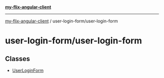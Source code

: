 [**my-flix-angular-client**](/README.md)

***

[my-flix-angular-client](../../modules.md) / user-login-form/user-login-form

# user-login-form/user-login-form

## Classes

- [UserLoginForm](classes/UserLoginForm.md)
